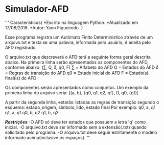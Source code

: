 # Simulador-AFD
'''
Características{
                *Escrito na linguagem Python.
                *Atualizado em 17/08/2018.
                *Autor: Yann Figueiredo.
                }

Esse programa registra um Autômato Finito Determinístico através de um arquivo.txt e testa se uma palavra, informada pelo usuário, é aceita pelo AFD registrado.

O arquivo.txt que descreverá o AFD terá a seguinte forma geral descrita abaixo. Na primeira linha serão apresentados os componentes do AFD, conforme abaixo:
(∑︀, Q, 𝛿, q0, F)
∑︀ = Alfabeto do AFD
Q = Estados do AFD
𝛿 = Regras de transição do AFD
q0 = Estado inicial do AFD
F = Estado(s) final(is) do AFD

Os componentes serão apresentados como conjuntos. Um exemplo da primeira linha do
arquivo seria:
({a, b}, {q0, q1, q2, qf}, D, q0, {qf})

A partir da segunda linha, estarão listadas as regras de transição segundo o esquema:
estado_origem, símbolo_lido, estado final
Por exemplo:
q0, a, q1
q1, a, qf
q0, b, q2
q1, b, q2

***Restrições***
-O AFD só deve ter estados que possuem a letra 'q' como inicial.
-O arquivo.txt deve ser informado sem a extensão(.txt) quando solicitado pelo programa.
-O arquivo.txt deve seguir estritamente o modelo informado acima(inclusive os espaços).
'''
